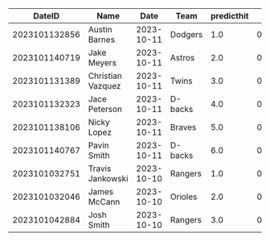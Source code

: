 DateID         |  Name               |  Date        |  Team     |  predicthit  |  predicthitproba     |  hitbool  |  Last7DaysAVG  |  Last15DaysAVG  |  Last30DaysAVG
---------------|---------------------|--------------|-----------|--------------|----------------------|-----------|----------------|-----------------|---------------
2023101132856  |  Austin Barnes      |  2023-10-11  |  Dodgers  |  1.0         |  0.602882948408359   |  False    |  0.0           |  0.0            |  0.0
2023101140719  |  Jake Meyers        |  2023-10-11  |  Astros   |  2.0         |  0.5981169200043563  |  False    |  0.0           |  0.0            |  0.0
2023101131389  |  Christian Vazquez  |  2023-10-11  |  Twins    |  3.0         |  0.5980316551731258  |  False    |  0.0           |  0.0            |  0.0
2023101132323  |  Jace Peterson      |  2023-10-11  |  D-backs  |  4.0         |  0.5976988607678987  |  False    |  0.0           |  0.0            |  0.0
2023101138106  |  Nicky Lopez        |  2023-10-11  |  Braves   |  5.0         |  0.5968959553445381  |  False    |  0.0           |  0.0            |  0.0
2023101140767  |  Pavin Smith        |  2023-10-11  |  D-backs  |  6.0         |  0.5961739475937885  |  False    |  0.0           |  0.0            |  0.0
2023101032751  |  Travis Jankowski   |  2023-10-10  |  Rangers  |  1.0         |  0.6030212010495323  |  False    |  0.0           |  0.0            |  0.0
2023101032046  |  James McCann       |  2023-10-10  |  Orioles  |  2.0         |  0.5992361741832218  |  False    |  0.0           |  0.0            |  0.0
2023101042884  |  Josh Smith         |  2023-10-10  |  Rangers  |  3.0         |  0.5987766506361057  |  False    |  0.0           |  0.0            |  0.0
